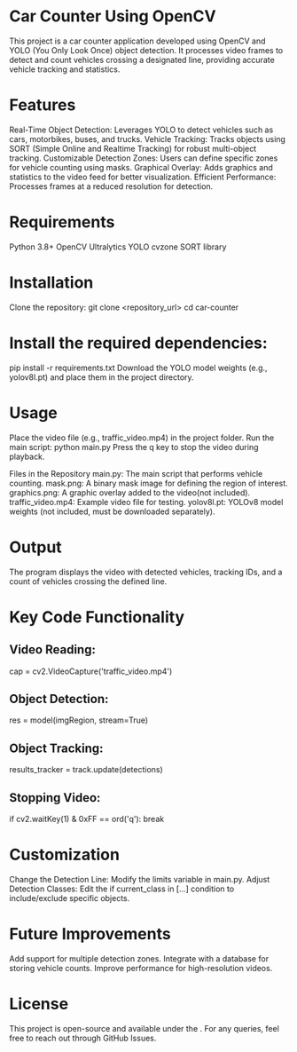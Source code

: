 # **Car Counter Using OpenCV**

  This project is a car counter application developed using OpenCV and YOLO (You Only Look Once) object detection. It processes video frames to detect and count vehicles crossing a designated line, providing accurate vehicle tracking and statistics.

# Features
Real-Time Object Detection: Leverages YOLO to detect vehicles such as cars, motorbikes, buses, and trucks.
Vehicle Tracking: Tracks objects using SORT (Simple Online and Realtime Tracking) for robust multi-object tracking.
Customizable Detection Zones: Users can define specific zones for vehicle counting using masks.
Graphical Overlay: Adds graphics and statistics to the video feed for better visualization.
Efficient Performance: Processes frames at a reduced resolution for detection.

# Requirements

Python 3.8+
OpenCV
Ultralytics YOLO
cvzone
SORT library

# Installation

Clone the repository:
git clone <repository_url>
cd car-counter

# Install the required dependencies:

pip install -r requirements.txt
Download the YOLO model weights (e.g., yolov8l.pt) and place them in the project directory.

# Usage
Place the video file (e.g., traffic_video.mp4) in the project folder.
Run the main script:
python main.py
Press the q key to stop the video during playback.

Files in the Repository
main.py: The main script that performs vehicle counting.
mask.png: A binary mask image for defining the region of interest.
graphics.png: A graphic overlay added to the video(not included).
traffic_video.mp4: Example video file for testing.
yolov8l.pt: YOLOv8 model weights (not included, must be downloaded separately).

# Output
The program displays the video with detected vehicles, tracking IDs, and a count of vehicles crossing the defined line.

# Key Code Functionality
## Video Reading:
cap = cv2.VideoCapture('traffic_video.mp4')

## Object Detection:
res = model(imgRegion, stream=True)

## Object Tracking:
results_tracker = track.update(detections)

## Stopping Video:
if cv2.waitKey(1) & 0xFF == ord('q'):
    break

# Customization

Change the Detection Line: Modify the limits variable in main.py.
Adjust Detection Classes: Edit the if current_class in [...] condition to include/exclude specific objects.

# Future Improvements
Add support for multiple detection zones.
Integrate with a database for storing vehicle counts.
Improve performance for high-resolution videos.

# License
This project is open-source and available under the .
For any queries, feel free to reach out through GitHub Issues.

